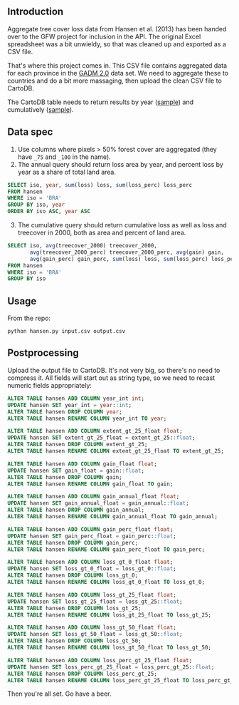 ## Introduction

Aggregate tree cover loss data from Hansen et al. (2013) has been
handed over to the GFW project for inclusion in the API. The original
Excel spreadsheet was a bit unwieldy, so that was cleaned up and
exported as a CSV file.

That's where this project comes in. This CSV file contains aggregated
data for each province in the [GADM 2.0](http://gadm.org/version2)
data set. We need to aggregate these to countries and do a bit more
massaging, then upload the clean CSV file to CartoDB.

The CartoDB table needs to return results by year ([sample](http://wip.gfw-apis.appspot.com/datasets/hansen?layer=loss&geom=%7B%22type%22:%22Polygon%22,%22coordinates%22:%5B%5B%5B102.65350,-0.73499%5D,%5B103.75488,-0.89153%5D,%5B104.14764,-1.57527%5D,%5B102.77161,-1.47368%5D%5D%5D%7D&bust=1)) and cumulatively ([sample](http://wip.gfw-apis.appspot.com/datasets/hansen?layer=sum&geom=%7B%22type%22:%22Polygon%22,%22coordinates%22:%5B%5B%5B102.65350,-0.73499%5D,%5B103.75488,-0.89153%5D,%5B104.14764,-1.57527%5D,%5B102.77161,-1.47368%5D%5D%5D%7D&bust=1)).

## Data spec

1) Use columns where pixels > 50% forest cover are aggregated (they
have `_75` and `_100` in the name).  
2) The annual query should return loss area by year, and percent loss
by year as a share of total land area.

```sql
SELECT iso, year, sum(loss) loss, sum(loss_perc) loss_perc 
FROM hansen
WHERE iso = 'BRA'
GROUP BY iso, year
ORDER BY iso ASC, year ASC
```
3) The cumulative query should return cumulative loss as well as
loss and treecover in 2000, both as area and percent of land area.

```sql
SELECT iso, avg(treecover_2000) treecover_2000,
       avg(treecover_2000_perc) treecover_2000_perc, avg(gain) gain,
       avg(gain_perc) gain_perc, sum(loss) loss, sum(loss_perc) loss_perc
FROM hansen
WHERE iso = 'BRA'
GROUP BY iso
```

## Usage

From the repo:

```shell
python hansen.py input.csv output.csv
```

## Postprocessing

Upload the output file to CartoDB. It's not very big, so there's no
need to compress it. All fields will start out as string type, so we need to recast numeric fields appropriately:

```sql
ALTER TABLE hansen ADD COLUMN year_int int;
UPDATE hansen SET year_int = year::int;
ALTER TABLE hansen DROP COLUMN year;
ALTER TABLE hansen RENAME COLUMN year_int TO year;

ALTER TABLE hansen ADD COLUMN extent_gt_25_float float;
UPDATE hansen SET extent_gt_25_float = extent_gt_25::float;
ALTER TABLE hansen DROP COLUMN extent_gt_25;
ALTER TABLE hansen RENAME COLUMN extent_gt_25_float TO extent_gt_25;

ALTER TABLE hansen ADD COLUMN gain_float float;
UPDATE hansen SET gain_float = gain::float;
ALTER TABLE hansen DROP COLUMN gain;
ALTER TABLE hansen RENAME COLUMN gain_float TO gain;

ALTER TABLE hansen ADD COLUMN gain_annual_float float;
UPDATE hansen SET gain_annual_float = gain_annual::float;
ALTER TABLE hansen DROP COLUMN gain_annual;
ALTER TABLE hansen RENAME COLUMN gain_annual_float TO gain_annual;

ALTER TABLE hansen ADD COLUMN gain_perc_float float;
UPDATE hansen SET gain_perc_float = gain_perc::float;
ALTER TABLE hansen DROP COLUMN gain_perc;
ALTER TABLE hansen RENAME COLUMN gain_perc_float TO gain_perc;

ALTER TABLE hansen ADD COLUMN loss_gt_0_float float;
UPDATE hansen SET loss_gt_0_float = loss_gt_0::float;
ALTER TABLE hansen DROP COLUMN loss_gt_0;
ALTER TABLE hansen RENAME COLUMN loss_gt_0_float TO loss_gt_0;

ALTER TABLE hansen ADD COLUMN loss_gt_25_float float;
UPDATE hansen SET loss_gt_25_float = loss_gt_25::float;
ALTER TABLE hansen DROP COLUMN loss_gt_25;
ALTER TABLE hansen RENAME COLUMN loss_gt_25_float TO loss_gt_25;

ALTER TABLE hansen ADD COLUMN loss_gt_50_float float;
UPDATE hansen SET loss_gt_50_float = loss_gt_50::float;
ALTER TABLE hansen DROP COLUMN loss_gt_50;
ALTER TABLE hansen RENAME COLUMN loss_gt_50_float TO loss_gt_50;

ALTER TABLE hansen ADD COLUMN loss_perc_gt_25_float float;
UPDATE hansen SET loss_perc_gt_25_float = loss_perc_gt_25::float;
ALTER TABLE hansen DROP COLUMN loss_perc_gt_25;
ALTER TABLE hansen RENAME COLUMN loss_perc_gt_25_float TO loss_perc_gt_25;
```

Then you're all set. Go have a beer.
